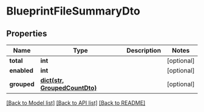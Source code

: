 # BlueprintFileSummaryDto

## Properties
Name | Type | Description | Notes
------------ | ------------- | ------------- | -------------
**total** | **int** |  | [optional] 
**enabled** | **int** |  | [optional] 
**grouped** | [**dict(str, GroupedCountDto)**](GroupedCountDto.md) |  | [optional] 

[[Back to Model list]](../README.md#documentation-for-models) [[Back to API list]](../README.md#documentation-for-api-endpoints) [[Back to README]](../README.md)

